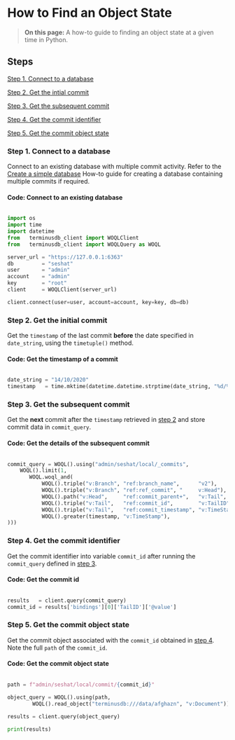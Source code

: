 # How to Find an Object State 

> **On this page:** A how-to guide to finding an object state at a given time in Python.

## Steps

[Step 1. Connect to a database](#step-1-connect-to-a-server)

[Step 2. Get the intial commit](#step-2-get-the-initial-commit)

[Step 3. Get the subsequent commit](#step-3-get-the-subsequent-commit)

[Step 4. Get the commit identifier](#step-4-get-the-commit-identifier)

[Step 5. Get the commit object state](#step-5-get-the-commit-object)

### Step 1. Connect to a database

<!-- doc-issue
Connect to a server
Given you have a database, (try downloading Seshat from TerminusdbHub) you can find the object state at a time in the following way: -->

Connect to an existing database with multiple commit activity. Refer to the [Create a simple database](/how-to-guides/how-to-create-simple-database) How-to guide for creating a database containing multiple commits if required.

#### Code: Connect to an existing database

```python

import os
import time
import datetime
from   terminusdb_client import WOQLClient
from   terminusdb_client import WOQLQuery as WOQL

server_url = "https://127.0.0.1:6363"
db         = "seshat"
user       = "admin"
account    = "admin"
key        = "root"
client     = WOQLClient(server_url)

client.connect(user=user, account=account, key=key, db=db)


```

### Step 2. Get the initial commit

Get the `timestamp` of the last commit **before** the date specified in `date_string`, using the `timetuple()` method. 

#### Code: Get the timestamp of a commit 

```python

date_string = "14/10/2020"
timestamp   = time.mktime(datetime.datetime.strptime(date_string, "%d/%m/%Y").timetuple())


```

### Step 3. Get the subsequent commit

Get the **next** commit after the `timestamp` retrieved in [step 2](#step-2-get-the-initial-commit) and store commit data in `commit_query`.

#### Code: Get the details of the subsequent commit 

```python

commit_query = WOQL().using("admin/seshat/local/_commits",
    WOQL().limit(1,
       WOQL.woql_and(
           WOQL().triple("v:Branch", "ref:branch_name",      "v2"),
           WOQL().triple("v:Branch", "ref:ref_commit", "     v:Head"),
           WOQL().path("v:Head",     "ref:commit_parent+",   "v:Tail", "v:Path"),
           WOQL().triple("v:Tail",   "ref:commit_id",        "v:TailID"),
           WOQL().triple("v:Tail",   "ref:commit_timestamp", "v:TimeStamp"),
           WOQL().greater(timestamp, "v:TimeStamp"),
)))


```

### Step 4. Get the commit identifier

Get the commit identifier into variable `commit_id` after running the `commit_query` defined in [step 3](#step-3-get-the-subsequent-commit).  

<!-- docs-issue: Is TailID the same as the commit_id? -->

#### Code: Get the commit id

```python

results   = client.query(commit_query)
commit_id = results['bindings'][0]['TailID']['@value']


```

### Step 5. Get the commit object state

Get the commit object associated with the `commit_id` obtained in [step 4](#get-the-commit-identifier). Note the full `path` of the `commit_id`.

#### Code: Get the commit object state 

```python

path = f"admin/seshat/local/commit/{commit_id}"

object_query = WOQL().using(path,
        WOQL().read_object("terminusdb:///data/afghazn", "v:Document"))

results = client.query(object_query)

print(results)


```